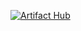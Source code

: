 [![Artifact Hub](https://img.shields.io/endpoint?url=https://artifacthub.io/badge/repository/satisfactory)](https://artifacthub.io/packages/search?repo=satisfactory)